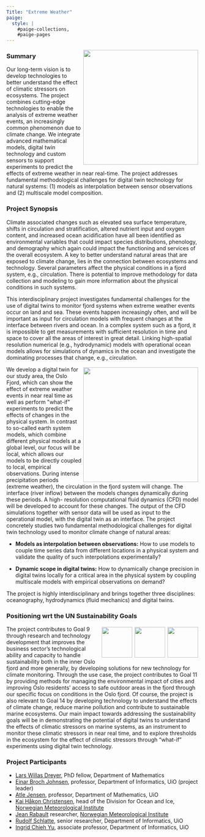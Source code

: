 ```yaml
---
Title: "Extreme Weather"
paige:
  style: |
    #paige-collections,
    #paige-pages
---
```


<style>
    img {
      float: right;
      margin: 3px;
    }  
  </style>
  

<img src="/images/flom.jpg" width="300">

### Summary
<p>
Our long-term vision is to develop technologies to better understand
the effect of climatic stressors on ecosystems. The project combines
cutting-edge technologies to enable the analysis of extreme weather
events, an increasingly common phenomenon due to climate change. We
integrate advanced mathematical models, digital twin technology and
custom sensors to support experiments to predict the effects of
extreme weather in near real-time. The project addresses fundamental
methodological challenges for digital twin technology for natural
systems: (1) models as interpolation between sensor observations and
(2) multiscale model composition.</p>

### Project Synopsis
Climate associated changes such as elevated sea surface temperature,
shifts in circulation and stratification, altered nutrient input and
oxygen content, and increased ocean acidification have all been
identified as environmental variables that could impact species
distributions, phenology, and demography which again could impact the
functioning and services of the overall ecosystem.  A key to better
understand natural areas that are exposed to climate change, lies in
the connection between ecosystems and technology. Several parameters
affect the physical conditions in a fjord system, e.g.,
circulation. There is potential to improve methodology for data
collection and modeling to gain more information about the physical
conditions in such systems.

This interdisciplinary project investigates fundamental challenges for
the use of digital twins to monitor fjord systems when extreme weather
events occur on land and sea. These events happen increasingly often,
and will be important as input for circulation models with frequent
changes at the interface between rivers and ocean.  In a complex
system such as a fjord, it is impossible to get measurements with
sufficient resolution in time and space to cover all the areas of
interest in great detail. Linking high-spatial resolution numerical
(e.g., hydrodynamic) models with operational ocean models allows for
simulations of dynamics in the ocean and investigate the dominating
processes that change, e.g., circulation.

<img src="/images/sensor.jpg" width="300" class="bookCover">
<p>We develop a digital twin for our study area, the Oslo Fjord, which
can show the effect of extreme weather events in near real time as
well as perform "what-if" experiments to predict the effects of
changes in the physical system. In contrast to so-called earth system
models, which combine different physical models at a global level, our
focus will be local, which allows our models to be directly coupled to
local, empirical observations.  During intense precipitation periods
(extreme weather), the circulation in the fjord system will
change. The interface (river inflow) between the models changes
dynamically during these periods. A high- resolution computational
fluid dynamics (CFD) model will be developed to account for these
changes. The output of the CFD simulations together with sensor data
will be used as input to the operational model, with the digital twin
as an interface.  The project concretely studies two fundamental
methodological challenges for digital twin technology used to monitor
climate change of natural areas:</p>

+ **Models as interpolation between observations:** How to use models to
couple time series data from different locations in a physical system
and validate the quality of such interpolations experimentally?

+ **Dynamic scope in digital twins:**
How to dynamically change precision in digital twins locally for a
critical area in the physical system by coupling multiscale models
with empirical observations on demand?

The project is highly interdisciplinary and brings together three
disciplines: oceanography, hydrodynamics (fluid mechanics) and digital
twins.

### Positioning wrt the UN Sustainability Goals

<img src="/images/UNIGoal9.png" width="80">
<img src="/images/UNIGoal11.png" width="80">
<img src="/images/UNIGoal14.png" width="80">
<p>The project contributes to Goal 9 through research and technology
development that improves the business sector’s technological ability
and capacity to handle sustainability both in the inner Oslo fjord and
more generally, by developing solutions for new technology for climate
monitoring. Through the use case, the project contributes to Goal 11
by providing methods for managing the environmental impact of cities
and improving Oslo residents’ access to safe outdoor areas in the
fjord through our specific focus on conditions in the Oslo fjord. Of
course, the project is also relevant to Goal 14 by developing
technology to understand the effects of climate change, reduce marine
pollution and contribute to sustainable marine ecosystems. Our main
impact towards addressing the sustainability goals will be in
demonstrating the potential of digital twins to understand the effects
of climatic stressors on marine systems, as an instrument to monitor
these climatic stressors in near real time, and to explore thresholds
in the ecosystem for the effect of climatic stressors through
“what-if” experiments using digital twin technology.

### Project Participants
+ [Lars Willas Dreyer](https://www.mn.uio.no/math/english/people/aca/larswd/index.html), PhD fellow, Department of Mathematics
+ [Einar Broch Johnsen](https://ebjohnsen.org), professor, Department of Informatics, UiO (project leader)
+ [Atle Jensen](https://www.mn.uio.no/math/english/people/aca/atlej), professor, Department of Mathematics, UiO
+ [Kai Håkon Christensen](https://www.mn.uio.no/geo/english/people/aca/metos/kaihc/index.html), head of the Division for Ocean and Ice, [Norwegian Meteorological Institute](https://www.met.no/en)
+ [Jean Rabault](https://scholar.google.fr/citations?user=RWVXUdYAAAAJ) researcher,  [Norwegian Meteorological Institute](https://www.met.no/en)
+ [Rudolf Schlatte](https://www.mn.uio.no/ifi/english/people/aca/rudi/), senior researcher, Department of Informatics, UiO
+ [Ingrid Chieh Yu](https://www.mn.uio.no/ifi/personer/vit/ingridcy/index.html), associate professor, Department of Informatics, UiO
